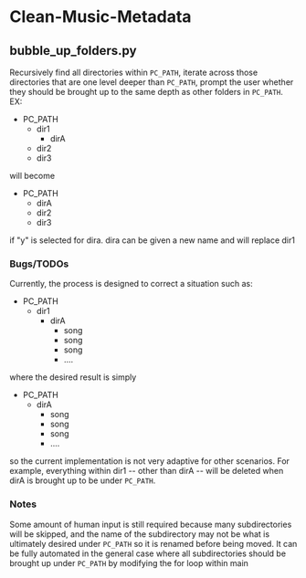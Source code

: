 ﻿# Clean-Music-Metadata


## bubble_up_folders.py

Recursively find all directories within `PC_PATH`, iterate across those directories that are one level deeper than `PC_PATH`, prompt the user whether they should be brought up to the same depth as other folders in `PC_PATH`. EX:

* PC_PATH  
    *  dir1  
        *  dirA
    *  dir2  
    *  dir3  

will become

* PC_PATH  
    *  dirA  
    *  dir2  
    *  dir3  

if "y" is selected for dira. dira can be given a new name and will replace dir1

### Bugs/TODOs

Currently, the process is designed to correct a situation such as:

* PC_PATH
    * dir1
        * dirA
            * song
            * song
            * song
            * ....

where the desired result is simply

* PC_PATH
    * dirA
        * song
        * song
        * song
        * ....

so the current implementation is not very adaptive for other scenarios. For example, everything within dir1 -- other than dirA -- will be deleted when dirA is brought up to be under `PC_PATH`.

### Notes

Some amount of human input is still required because many subdirectories will be skipped, and the name of the subdirectory may not be what is ultimately desired under `PC_PATH` so it is renamed before being moved. It can be fully automated in the general case where all subdirectories should be brought up under `PC_PATH` by modifying the for loop within main
